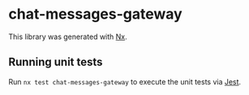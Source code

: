 # chat-messages-gateway

This library was generated with [Nx](https://nx.dev).

## Running unit tests

Run `nx test chat-messages-gateway` to execute the unit tests via [Jest](https://jestjs.io).

